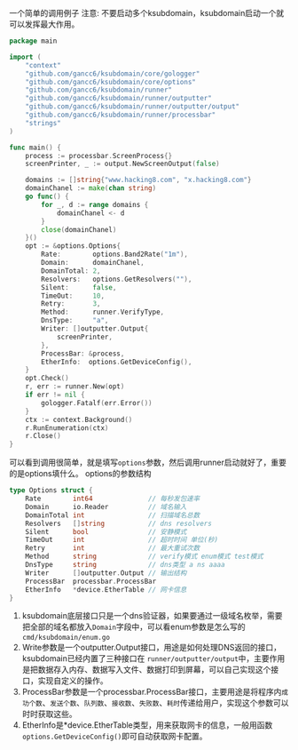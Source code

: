 一个简单的调用例子
注意: 不要启动多个ksubdomain，ksubdomain启动一个就可以发挥最大作用。

```go
package main

import (
	"context"
	"github.com/gancc6/ksubdomain/core/gologger"
	"github.com/gancc6/ksubdomain/core/options"
	"github.com/gancc6/ksubdomain/runner"
	"github.com/gancc6/ksubdomain/runner/outputter"
	"github.com/gancc6/ksubdomain/runner/outputter/output"
	"github.com/gancc6/ksubdomain/runner/processbar"
	"strings"
)

func main() {
	process := processbar.ScreenProcess{}
	screenPrinter, _ := output.NewScreenOutput(false)

	domains := []string{"www.hacking8.com", "x.hacking8.com"}
	domainChanel := make(chan string)
	go func() {
		for _, d := range domains {
			domainChanel <- d
		}
		close(domainChanel)
	}()
	opt := &options.Options{
		Rate:        options.Band2Rate("1m"),
		Domain:      domainChanel,
		DomainTotal: 2,
		Resolvers:   options.GetResolvers(""),
		Silent:      false,
		TimeOut:     10,
		Retry:       3,
		Method:      runner.VerifyType,
		DnsType:     "a",
		Writer: []outputter.Output{
			screenPrinter,
		},
		ProcessBar: &process,
		EtherInfo:  options.GetDeviceConfig(),
	}
	opt.Check()
	r, err := runner.New(opt)
	if err != nil {
		gologger.Fatalf(err.Error())
	}
	ctx := context.Background()
	r.RunEnumeration(ctx)
	r.Close()
}
```
可以看到调用很简单，就是填写`options`参数，然后调用runner启动就好了，重要的是options填什么。
options的参数结构
```go
type Options struct {
	Rate        int64              // 每秒发包速率
	Domain      io.Reader          // 域名输入
	DomainTotal int                // 扫描域名总数
	Resolvers   []string           // dns resolvers
	Silent      bool               // 安静模式
	TimeOut     int                // 超时时间 单位(秒)
	Retry       int                // 最大重试次数
	Method      string             // verify模式 enum模式 test模式
	DnsType     string             // dns类型 a ns aaaa
	Writer      []outputter.Output // 输出结构
	ProcessBar  processbar.ProcessBar
	EtherInfo   *device.EtherTable // 网卡信息
}
```
1. ksubdomain底层接口只是一个dns验证器，如果要通过一级域名枚举，需要把全部的域名都放入`Domain`字段中，可以看enum参数是怎么写的 `cmd/ksubdomain/enum.go`
2. Write参数是一个outputter.Output接口，用途是如何处理DNS返回的接口，ksubdomain已经内置了三种接口在 `runner/outputter/output`中，主要作用是把数据存入内存、数据写入文件、数据打印到屏幕，可以自己实现这个接口，实现自定义的操作。
3. ProcessBar参数是一个processbar.ProcessBar接口，主要用途是将程序内`成功个数`、`发送个数`、`队列数`、`接收数`、`失败数`、`耗时`传递给用户，实现这个参数可以时时获取这些。
4. EtherInfo是*device.EtherTable类型，用来获取网卡的信息，一般用函数`options.GetDeviceConfig()`即可自动获取网卡配置。

